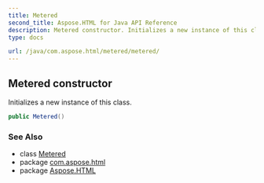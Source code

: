 ```yaml
---
title: Metered
second_title: Aspose.HTML for Java API Reference
description: Metered constructor. Initializes a new instance of this class
type: docs

url: /java/com.aspose.html/metered/metered/
---
```

## Metered constructor

Initializes a new instance of this class.

```java
public Metered()
```

### See Also

* class [Metered](../)
* package [com.aspose.html](../../../com.aspose.html/)
* package [Aspose.HTML](../../../)
